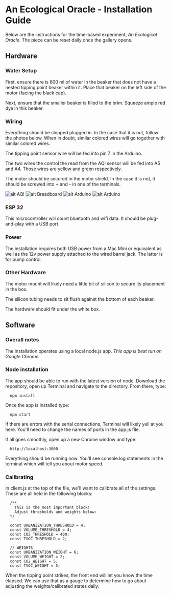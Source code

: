 # An Ecological Oracle - Installation Guide
Below are the instructions for the time-based experiment, _An Ecological Oracle_. The piece can be reset daily once the gallery opens.
## Hardware
### Water Setup
First, ensure there is 600 ml of water in the beaker that does not have a nested tipping point beaker within it. Place that beaker on the left side of the motor (facing the black cap).

Next, ensure that the smaller beaker is filled to the brim. Squeeze ample red dye in this beaker.

### Wiring
Everything should be shipped plugged in. In the case that it is not, follow the photos below. When in doubt, similar colored wires will go together with similar colored wires.

The tipping point sensor wire will be fed into pin 7 in the Arduino.

The two wires the control the read from the AQI sensor will be fed into A5 and A4. Those wires are yellow and green respectively.

The motor should be secured in the motor shield. In the case it is not, it should be screwed into + and - in one of the terminals.

![alt AQI](AQI.jpeg)
![alt Breadboard](breadboard.jpeg)
![alt Arduino](arduino.jpeg)
![alt Arduino](arduino-2.jpeg)

### ESP 32
This microcontroller will count bluetooth and wifi data. It should be plug-and-play with a USB port.

### Power
The installation requires both USB power from a Mac Mini or equivalent as well as the 12v power supply attached to the wired barrel jack. The latter is for pump control.

### Other Hardware
The motor mount will likely need a little bit of silicon to secure its placement in the box.

The silicon tubing needs to sit flush against the bottom of each beaker.

The hardware should fit under the white box.

## Software

### Overall notes
The installation operates using a local node.js app. _This app is best run on Google Chrome._

### Node installation
The app should be able to run with the latest version of node. Download the repository, open up Terminal and navigate to the directory. From there, type:
```
  npm install
```

Once the app is installed type:
```
  npm start
```

If there are errors with the serial connections, Terminal will likely yell at you here. You'll need to change the names of ports in the app.js file.

If all goes smoothly, open up a new Chrome window and type:
```
  http://localhost:3000
```

Everything should be running now. You'll see console.log statements in the terminal which will tell you about motor speed.

### Calibrating
In client.js at the top of the file, we'll want to calibrate all of the settings. These are all held in the following blocks:
```
  /**
    This is the most important block!
    Adjust thresholds and weights below:
  */

  const URBANIZATION_THRESHOLD = 4;
  const VOLUME_THRESHOLD = 4;
  const CO2_THRESHOLD = 400;
  const TVOC_THRESHOLD = 2;

  // WEIGHTS
  const URBANIZATION_WEIGHT = 6;
  const VOLUME_WEIGHT = 2;
  const CO2_WEIGHT = 5;
  const TVOC_WEIGHT = 5;
```

When the tipping point strikes, the front end will let you know the time elapsed. We can use that as a gauge to determine how to go about adjusting the weights/calibrated states daily.
